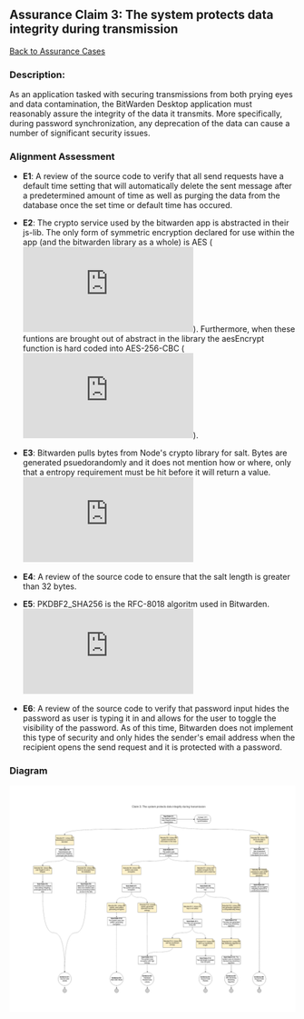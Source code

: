 ## Assurance Claim 3: The system protects data integrity during transmission

[Back to Assurance Cases](https://github.com/DoctorEww/software-assurance/blob/main/AssuranceCases.md)

### Description:
As an application tasked with securing transmissions from both prying eyes and data contamination, the BitWarden Desktop application must reasonably assure the integrity of the data it transmits. More specifically, during password synchronization, any deprecation of the data can cause a number of significant security issues.

### Alignment Assessment

- **E1**: A review of the source code to verify that all send requests have a default time setting that will automatically delete the sent message after a predetermined amount of time as well as purging the data from the database once the set time or default time has occured.

- **E2**: The crypto service used by the bitwarden app is abstracted in their js-lib. The only form of symmetric encryption declared for use within the app (and the bitwarden library as a whole) is AES (![lines 17-21](https://github.com/bitwarden/jslib/blob/542852a3be13328acac8019a5b358e2608883a43/common/src/abstractions/cryptoFunction.service.ts)). Furthermore, when these funtions are brought out of abstract in the library the aesEncrypt function is hard coded into AES-256-CBC (![line 114](https://github.com/bitwarden/jslib/blob/542852a3be13328acac8019a5b358e2608883a43/node/src/services/nodeCryptoFunction.service.ts#L114)).

- **E3**: Bitwarden pulls bytes from Node's crypto library for salt. Bytes are generated psuedorandomly and it does not mention how or where, only that a entropy requirement must be hit before it will return a value. ![Node claims that the generation is cryptographically strong.](https://nodejs.org/api/crypto.html#crypto_crypto_randombytes_size_callback)

- **E4**: A review of the source code to ensure that the salt length is greater than 32 bytes.

- **E5**: PKDBF2_SHA256 is the RFC-8018 algoritm used in Bitwarden. ![Bitwarden has it set to run a minimum of 5000 cycles.](https://github.com/bitwarden/jslib/blob/542852a3be13328acac8019a5b358e2608883a43/common/src/services/crypto.service.ts#L432)

- **E6**: A review of the source code to verify that password input hides the password as user is typing it in and allows for the user to toggle the visibility of the password.  As of this time, Bitwarden does not implement this type of security and only hides the sender's email address when the recipient opens the send request and it is protected with a password. 

### Diagram
![](https://github.com/DoctorEww/software-assurance/blob/main/AssuranceCase/DataIntegrity/DataIntegrityV2.jpg)

